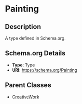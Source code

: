 # Painting

## Description
A type defined in Schema.org.

## Schema.org Details
- **Type**: Type
- **URI**: https://schema.org/Painting

## Parent Classes
- [CreativeWork](../CreativeWork.md)


